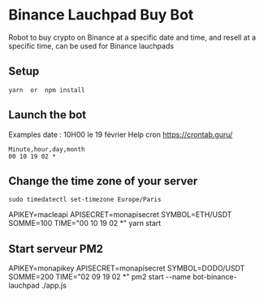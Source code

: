 # Binance Lauchpad Buy Bot

Robot to buy crypto on Binance at a specific date and time, and resell at a specific time, can be used for Binance lauchpads

## Setup

```
yarn  or  npm install
```

## Launch the bot



Examples date : 10H00 le 19 février
Help cron https://crontab.guru/

```
Minute,hour,day,month
00 10 19 02 *
```

## Change the time zone of your server


```
sudo timedatectl set-timezone Europe/Paris
```

APIKEY=macleapi APISECRET=monapisecret SYMBOL=ETH/USDT SOMME=100 TIME="00 10 19 02 *" yarn start

## Start serveur PM2

APIKEY=monapikey APISECRET=monapisecret SYMBOL=DODO/USDT SOMME=200 TIME="02 09 19 02 *" pm2 start --name bot-binance-lauchpad ./app.js
